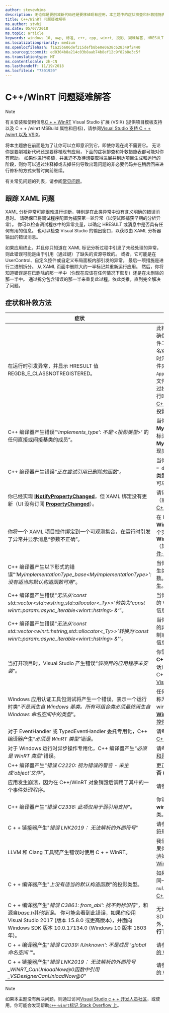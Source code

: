 ```yaml
---
author: stevewhims
description: 无论你是要削减新代码还是要移植现有应用，本主题中的症状排查和补救措施表都可能对你有帮助。
title: C++/WinRT 问题疑难解答
ms.author: stwhi
ms.date: 05/07/2018
ms.topic: article
keywords: windows 10, uwp, 标准, c++, cpp, winrt, 投影, 疑难解答, HRESULT, 错误
ms.localizationpriority: medium
ms.openlocfilehash: f1a25b606def215defb8be0e0a38c628349f2440
ms.sourcegitcommit: ed0304b8a214c03b8aab74b8ef12c9f82b8e3c5f
ms.translationtype: MT
ms.contentlocale: zh-CN
ms.lasthandoff: 11/19/2018
ms.locfileid: "7301920"
---
```

# <a name="troubleshooting-cwinrt-issues"></a>C++/WinRT 问题疑难解答

> [!NOTE]
> 有关安装和使用信息[C + + WinRT](/windows/uwp/cpp-and-winrt-apis/intro-to-using-cpp-with-winrt) Visual Studio 扩展 (VSIX) (提供项目模板支持以及 C + + /winrt MSBuild 属性和目标)，请参阅[Visual Studio 支持 C + + /winrt 以及 VSIX](intro-to-using-cpp-with-winrt.md#visual-studio-support-for-cwinrt-and-the-vsix)。

将本主题放在前面是为了让你可以立即意识到它，即使你现在尚不需要它。 无论你是要削减新代码还是要移植现有应用，下面的症状排查和补救措施表都可能对你有帮助。 如果你进行移植，并且迫不及待想要取得进展并到达项目生成和运行的阶段，则你可以通过注释掉或去掉任何导致出现问题的非必要代码并在稍后回来进行修补的方式来暂时向前继续。

有关常见问题的列表，请参阅[常见问题](faq.md)。

## <a name="tracking-down-xaml-issues"></a>跟踪 XAML 问题
XAML 分析异常可能很难进行诊断，特别是在此类异常中没有含义明确的错误消息时。 请确保已将调试程序配置为捕获第一轮异常（以便试图捕获早期的分析异常）。 你可以检查调试程序中的异常变量，以确定 HRESULT 或消息中是否具有任何有用的信息。 也可以检查 Visual Studio 的输出窗口，以获取由 XAML 分析器输出的错误消息。

如果应用终止，并且你只知道在 XAML 标记分析过程中引发了未经处理的异常，则此错误可能是由于引用（通过键）了缺失的资源导致的。 或者，它可能是在 UserControl、自定义控件或自定义布局面板内部引发的异常。 最后一项措施是进行二进制拆分。 从 XAML 页面中删除大约一半标记并重新运行应用。 然后，你将知道错误是在已删除的那一半中（你现在应该在任何情况下恢复）还是在未删除的那一半中。 通过拆分包含错误的那一半来重复此过程，依此类推，直到完全解决了问题。

## <a name="symptoms-and-remedies"></a>症状和补救方法
| 症状 | 补救方法 |
|---------|--------|
| 在运行时引发异常，并显示 HRESULT 值 REGDB_E_CLASSNOTREGISTERED。 | 此错误的一个原因是 Windows 运行时组件无法加载。 请确保该组件的 Windows 运行时元数据文件 (`.winmd`) 与组件二进制文件 (`.dll`) 的名称相同，这也是项目名称和根命名空间的名称。 此外请确保生成过程已将 Windows 运行时元数据和二进制文件正确地复制到使用应用的 `Appx` 文件夹。 同时确认使用应用的 `AppxManifest.xml`（也在 `Appx` 文件夹中）包含一个正确声明了可激活的类和二进制文件名称的 **&lt;InProcessServer&gt;** 元素。 如果你错误地通过投影类型的默认构造函数实例化了一个在本地实现的运行时类，则也会发生此错误。 请参阅 [XAML 控件; 绑定到 C++/WinRT 属性](binding-property.md) 以了解有关在这种情况下如何正确使用投影类型的更多信息。 |
| C++ 编译器产生错误“*‘implements_type’: 不是‘&lt;投影类型&gt;’* 的任何直接或间接基类的成员”。 | 当你使用实现类型的未限定命名空间的名称（例如 **MyRuntimeClass**）来调用 **make** 并且没有包括该类型的标头时，将会出现此错误。 编译器会将 **MyRuntimeClass** 解释为投影类型。 解决办法是包括实现类型的标头（例如 `MyRuntimeClass.h`）。 |
| C++ 编译器产生错误“*正在尝试引用已删除的函数*”。 | 当你调用 **make** 并且你作为模板参数传递的实现类型具有 `= delete` 默认构造函数时，将会出现此错误。 编辑实现类型的标头文件并将 `= delete` 更改为 `= default`。 你还可以为运行时类添加一个构造函数到 IDL 中。 |
| 你已经实现 [**INotifyPropertyChanged**](/uwp/api/windows.ui.xaml.data.inotifypropertychanged)，但 XAML 绑定没有更新（UI 没有订阅 [**PropertyChanged**](/uwp/api/windows.ui.xaml.data.inotifypropertychanged.PropertyChanged)）。 | 请记得在 XAML 标记中的绑定表达式上设置 `Mode=OneWay`（或 TwoWay）。 请参阅 [XAML 控件; 绑定到 C++/WinRT 属性](binding-property.md)。 |
| 你将一个 XAML 项目控件绑定到一个可观测集合，在运行时引发了异常并显示消息“参数不正确”。 | 在 IDL 和实现中，将任何可观测的集合声明为 **Windows.Foundation.Collections.IVector<IInspectable>**。 但返回一个实现 **Windows.Foundation.Collections.IObservableVector<T>**（其中的 T 是元素类型）的对象。 请参阅 [XAML 项目控件; 绑定到 C++/WinRT 集合](binding-collection.md)。  |
| C++ 编译器产生以下形式的错误“*‘MyImplementationType_base&lt;MyImplementationType&gt;’: 没有适当的默认构造函数可用*”。|当你从具有特殊构造函数的类型派生时会出现此错误。 派生类型的构造函数需要传递基类型的构造函数所需的参数。 有关工作示例，请参阅[从具有特殊构造函数的类型派生](author-apis.md#deriving-from-a-type-that-has-a-non-default-constructor)。|
| C++ 编译器产生错误“*无法从‘const std::vector&lt;std::wstring,std::allocator&lt;_Ty&gt;&gt;’转换为‘const winrt::param::async_iterable&lt;winrt::hstring&gt; &’*”。|当你将 std::wstring 的 std::vector 传递给需要一个集合的 Windows 运行时 API 时，将会出现此错误。 有关更多信息，请参阅[标准 C++ 数据类型和 C++/WinRT](std-cpp-data-types.md)。|
| C++ 编译器产生错误“*无法从‘const std::vector&lt;winrt::hstring,std::allocator&lt;_Ty&gt;&gt;’转换为‘const winrt::param::async_iterable&lt;winrt::hstring&gt; &'*”。|当你将 winrt::hstring 的 std::vector 传递给需要一个集合的异步 Windows 运行时 API 并且你没有将相应的矢量复制或移动到异步被调用方时，将会出现此错误。 有关更多信息，请参阅[标准 C++ 数据类型和 C++/WinRT](std-cpp-data-types.md)。|
| 当打开项目时，Visual Studio 产生错误“*该项目的应用程序未安装*”。|你需要从 Visual Studio 的**新建项目**对话框中安装 **用于 C++ 开发的 Windows 通用工具**（如果你尚未这样做的话）。 如果上述方法未能解决问题，则项目可能依赖于 C++/WinRT Visual Studio Extension (VSIX)（请参阅 [Visual Studio 对于 C++/WinRT 和 VSIX 的支持](intro-to-using-cpp-with-winrt.md#visual-studio-support-for-cwinrt-and-the-vsix)）。|
| Windows 应用认证工具包测试将产生一个错误，表示一个运行时类“*不是派生自 Windows 基类。所有可组合类必须最终派生自 Windows 命名空间中的类型*”。|任何运行时类 （在你的应用程序中声明） 从基类派生被称为*可组合*类。 可组合类的最终基类必须是源自 windows.* 命名空间; 类型例如， [**Windows.UI.Xaml.DependencyObject**](/uwp/api/windows.ui.xaml.dependencyobject)。 请参阅[XAML 控件; 绑定到 C + + /winrt 属性](binding-property.md)更多详细信息。|
| 对于 EventHandler 或 TypedEventHandler 委托专用化，C++ 编译器产生“*必须是 WinRT 类型*”错误。|请考虑改为使用 **winrt::delegate&lt;…T&gt;**。 请参阅 [在 C++/WinRT 中创作事件](author-events.md)。|
| 对于 Windows 运行时异步操作专用化，C++ 编译器产生“*必须是 WinRT 类型*”错误。|请考虑改为返回并行模式库 (PPL) [**任务**](https://msdn.microsoft.com/library/hh750113)。 请参阅[并发操作和异步操作](concurrency.md)。|
| C++ 编译器产生“*错误 C2220: 视为错误的警告 - 未生成‘object’文件*”。|更正警告，或者将**C/c + +**>**通用**>对**将警告视为错误****否 (/ WX-)**。|
| 应用发生崩溃，因为在 C++/WinRT 对象销毁后调用了其中的一个事件处理程序。|请参阅[安全地访问*此*指针事件处理委托](weak-references.md#safely-accessing-the-this-pointer-with-an-event-handling-delegate)。|
| C++ 编译器产生“*错误 C2338: 此项仅用于弱引用支持*”。|你请求针对某个类型的弱引用，该类型将 **winrt::no_weak_ref** 标记结构作为模板参数传递给其基类。 请参阅[选择退出弱引用支持](weak-references.md#opting-out-of-weak-reference-support)。|
| C + + 链接器产生"*错误 LNK2019： 无法解析的外部符号*"|请参阅[链接器为什么遇到我"LNK2019： 无法解析的外部符号"错误？](faq.md#why-is-the-linker-giving-me-a-lnk2019-unresolved-external-symbol-error)。|
| LLVM 和 Clang 工具链产生错误时使用 C + + WinRT。|我们不支持 LLVM 和 Clang 工具链 C + + WinRT，但如果你想要模拟我们如何使用它在内部，则可以尝试进行实验如一中所述[我是否可以使用 LLVM/Clang 编译 C + + WinRT？](faq.md#can-i-use-llvmclang-to-compile-with-cwinrt)。|
| C + + 编译器产生"*上没有适当的默认构造函数*"的投影类型。 | 如果你尝试延迟初始化的运行时类对象，或使用，并可在同一项目中，实现的运行时类，则你将需要调用`nullptr_t`构造函数。 有关详细信息，请参阅[通过 C++/WinRT 使用 API](consume-apis.md)。 |
| C + + 编译器产生"*错误 C3861: from_abi': 找不到标识符*"，和源自*base.h*其他错误。 你可能会看到此错误，如果你使用 Visual Studio 2017 (版本 15.8.0 或更高版本)，并面向 Windows SDK 版本 10.0.17134.0 (Windows 10 版本 1803年)。 | 无论是面向更高版本的 （更多一致） 版本的 Windows SDK 或设置项目属性**C/c + +** > **语言** > **合规模式： 否**(另外，如果 **/ 许可-** 出现在项目属性**C/c + +**  > **语言** > **命令行**下**的其他选项**，然后将其删除)。 |
| C + + 编译器产生"*错误 C2039: IUnknown': 不是成员 \'global 命名空间 '*"。 | 请参阅[如何重定目标 C + + 到更高版本的 Windows SDK 的 WinRT 项目](news.md#how-to-retarget-your-cwinrt-project-to-a-later-version-of-the-windows-sdk)。 |
| C + + 链接器产生"*错误 LNK2019： 无法解析的外部符号_WINRT_CanUnloadNow@0函数中引用_VSDesignerCanUnloadNow@0*" | 请参阅[如何重定目标 C + + 到更高版本的 Windows SDK 的 WinRT 项目](news.md#how-to-retarget-your-cwinrt-project-to-a-later-version-of-the-windows-sdk)。 |

> [!NOTE]
> 如果本主题没有解决问题，则通过访问[Visual Studio c + + 开发人员社区](https://developercommunity.visualstudio.com/spaces/62/index.html)，或使用，你可能会发现帮助[`c++-winrt`标记 Stack Overflow 上](https://stackoverflow.com/questions/tagged/c%2b%2b-winrt)。
